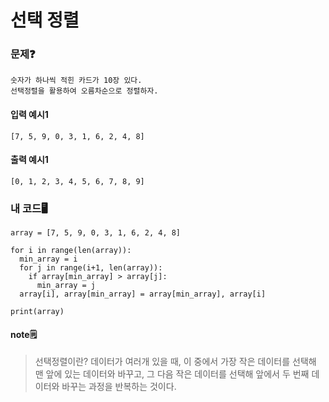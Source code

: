 # 선택 정렬

### 문제❓
```
숫자가 하나씩 적힌 카드가 10장 있다.
선택정렬을 활용하여 오름차순으로 정렬하자.
```

#### 입력 예시1
```
[7, 5, 9, 0, 3, 1, 6, 2, 4, 8]
```
#### 출력 예시1
```
[0, 1, 2, 3, 4, 5, 6, 7, 8, 9]
```


### 내 코드🖥️
```
array = [7, 5, 9, 0, 3, 1, 6, 2, 4, 8]

for i in range(len(array)):
  min_array = i
  for j in range(i+1, len(array)):
    if array[min_array] > array[j]:
      min_array = j
  array[i], array[min_array] = array[min_array], array[i]

print(array)
```

#### note🗒️
> 선택정렬이란? 데이터가 여러개 있을 때, 이 중에서 가장 작은 데이터를 선택해 맨 앞에 있는 데이터와 바꾸고, 그 다음 작은 데이터를 선택해 앞에서 두 번째 데이터와 바꾸는 과정을 반복하는 것이다.
>
